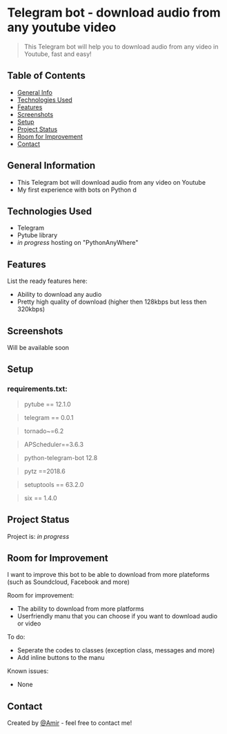 # Telegram bot - download audio from any youtube video
> This Telegram bot will help you to download audio from any video in Youtube, fast and easy!

## Table of Contents
* [General Info](#general-information)
* [Technologies Used](#technologies-used)
* [Features](#features)
* [Screenshots](#screenshots)
* [Setup](#setup)
* [Project Status](#project-status)
* [Room for Improvement](#room-for-improvement)
* [Contact](#contact)


## General Information
- This Telegram bot will download audio from any video on Youtube
- My first experience with bots on Python
d

## Technologies Used
- Telegram
- Pytube library
- _in progress_ hosting on "PythonAnyWhere"


## Features
List the ready features here:
- Ability to download any audio
- Pretty high quality of download (higher then 128kbps but less then 320kbps)


## Screenshots
Will be available soon


## Setup

### requirements.txt:

>pytube == 12.1.0

>telegram == 0.0.1

>tornado~=6.2

>APScheduler==3.6.3

>python-telegram-bot 12.8


>pytz ==2018.6

>setuptools == 63.2.0

>six == 1.4.0


## Project Status
Project is: _in progress_


## Room for Improvement
I want to improve this bot to be able to download from more plateforms (such as Soundcloud, Facebook and more)

Room for improvement:
- The ability to download from more platforms
- Userfriendly manu that you can choose if you want to download audio or video

To do:
- Seperate the codes to classes (exception class, messages and more)
- Add inline buttons to the manu

Known issues:
- None

## Contact
Created by [@Amir](https://www.linkedin.com/in/amir-peleg/)  - feel free to contact me!
